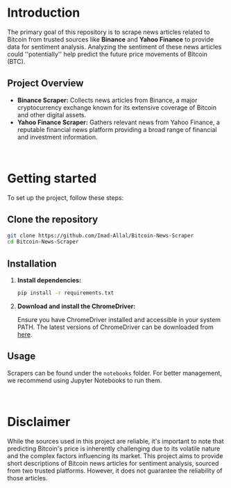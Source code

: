 # Introduction
The primary goal of this repository is to scrape news articles related to Bitcoin from trusted sources like **Binance** and **Yahoo Finance** to provide data for sentiment analysis. Analyzing the sentiment of these news articles could ''potentially'' help predict the future price movements of Bitcoin (BTC).

## Project Overview
- **Binance Scraper:** Collects news articles from Binance, a major cryptocurrency exchange known for its extensive coverage of Bitcoin and other digital assets.
- **Yahoo Finance Scraper:** Gathers relevant news from Yahoo Finance, a reputable financial news platform providing a broad range of financial and investment information.

<br>

# Getting started
To set up the project, follow these steps:

## Clone the repository
   ```bash
   git clone https://github.com/Imad-Allal/Bitcoin-News-Scraper
   cd Bitcoin-News-Scraper
   ``` 
## Installation
1. **Install dependencies:**

   ```bash
   pip install -r requirements.txt
   ```

2. **Download and install the ChromeDriver:**

    Ensure you have ChromeDriver installed and accessible in your system PATH. The latest versions of ChromeDriver can be downloaded from [here](https://googlechromelabs.github.io/chrome-for-testing/).

## Usage
Scrapers can be found under the `notebooks` folder. For better management, we recommend using Jupyter Notebooks to run them.

<br>

# Disclaimer
While the sources used in this project are reliable, it's important to note that predicting Bitcoin's price is inherently challenging due to its volatile nature and the complex factors influencing its market. This project aims to provide short descriptions of Bitcoin news articles for sentiment analysis, sourced from two trusted platforms. However, it does not guarantee the reliability of those articles.